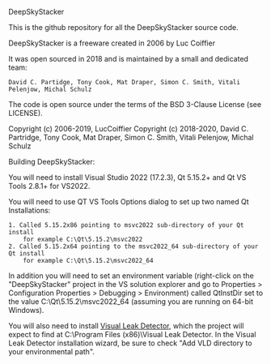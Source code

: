 DeepSkyStacker

This is the github repository for all the DeepSkyStacker source code.

DeepSkyStacker is a freeware created in 2006 by Luc Coiffier

It was open sourced in 2018 and is maintained by a small and dedicated team:

	David C. Partidge, Tony Cook, Mat Draper, Simon C. Smith, Vitali Pelenjow, Michal Schulz

The code is open source under the terms of the BSD 3-Clause License (see LICENSE).

Copyright (c) 2006-2019, LucCoiffier 
Copyright (c) 2018-2020, David C. Partridge, Tony Cook, Mat Draper,
					Simon C. Smith, Vitali Pelenjow, Michal Schulz
					
Building DeepSkyStacker:

You will need to install Visual Studio 2022 (17.2.3), Qt 5.15.2+ and Qt VS Tools 2.8.1+ for
VS2022.

You will need to use QT VS Tools Options dialog to set up two named Qt Installations:

	1. Called 5.15.2x86 pointing to msvc2022 sub-directory of your Qt install
		for example C:\Qt\5.15.2\msvc2022
	2. Called 5.15.2x64 pointing to the msvc2022_64 sub-directory of your Qt install
		for example C:\Qt\5.15.2\msvc2022_64
		
In addition you will need to set an environment variable (right-click on the "DeepSkyStacker" project
in the VS solution explorer and go to Properties > Configuration Properties > Debugging > Environment)
called QtInstDir set to the value C:\Qt\5.15.2\msvc2022_64 (assuming you are running on 64-bit Windows).

You will also need to install [Visual Leak Detector](https://github.com/Azure/vld/releases), which
the project will expect to find at C:\Program Files (x86)\Visual Leak Detector.
In the Visual Leak Detector installation wizard, be sure to check "Add VLD directory to your environmental path".

